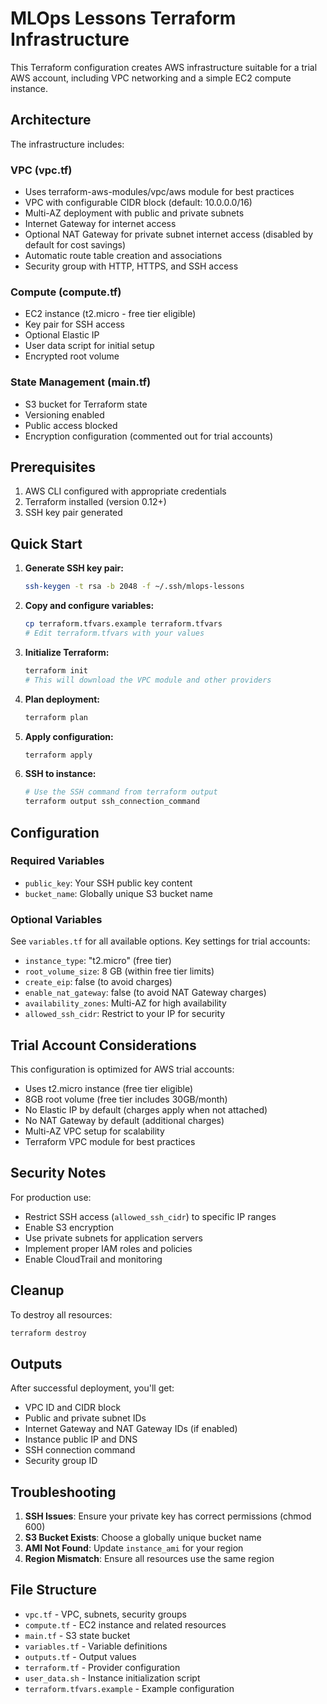 # MLOps Lessons Terraform Infrastructure

This Terraform configuration creates AWS infrastructure suitable for a trial AWS account, including VPC networking and a simple EC2 compute instance.

## Architecture

The infrastructure includes:

### VPC (vpc.tf)
- Uses terraform-aws-modules/vpc/aws module for best practices
- VPC with configurable CIDR block (default: 10.0.0.0/16)
- Multi-AZ deployment with public and private subnets
- Internet Gateway for internet access
- Optional NAT Gateway for private subnet internet access (disabled by default for cost savings)
- Automatic route table creation and associations
- Security group with HTTP, HTTPS, and SSH access

### Compute (compute.tf)
- EC2 instance (t2.micro - free tier eligible)
- Key pair for SSH access
- Optional Elastic IP
- User data script for initial setup
- Encrypted root volume

### State Management (main.tf)
- S3 bucket for Terraform state
- Versioning enabled
- Public access blocked
- Encryption configuration (commented out for trial accounts)

## Prerequisites

1. AWS CLI configured with appropriate credentials
2. Terraform installed (version 0.12+)
3. SSH key pair generated

## Quick Start

1. **Generate SSH key pair:**
   ```bash
   ssh-keygen -t rsa -b 2048 -f ~/.ssh/mlops-lessons
   ```

2. **Copy and configure variables:**
   ```bash
   cp terraform.tfvars.example terraform.tfvars
   # Edit terraform.tfvars with your values
   ```

3. **Initialize Terraform:**
   ```bash
   terraform init
   # This will download the VPC module and other providers
   ```

4. **Plan deployment:**
   ```bash
   terraform plan
   ```

5. **Apply configuration:**
   ```bash
   terraform apply
   ```

6. **SSH to instance:**
   ```bash
   # Use the SSH command from terraform output
   terraform output ssh_connection_command
   ```

## Configuration

### Required Variables

- `public_key`: Your SSH public key content
- `bucket_name`: Globally unique S3 bucket name

### Optional Variables

See `variables.tf` for all available options. Key settings for trial accounts:

- `instance_type`: "t2.micro" (free tier)
- `root_volume_size`: 8 GB (within free tier limits)
- `create_eip`: false (to avoid charges)
- `enable_nat_gateway`: false (to avoid NAT Gateway charges)
- `availability_zones`: Multi-AZ for high availability
- `allowed_ssh_cidr`: Restrict to your IP for security

## Trial Account Considerations

This configuration is optimized for AWS trial accounts:

- Uses t2.micro instance (free tier eligible)
- 8GB root volume (free tier includes 30GB/month)
- No Elastic IP by default (charges apply when not attached)
- No NAT Gateway by default (additional charges)
- Multi-AZ VPC setup for scalability
- Terraform VPC module for best practices

## Security Notes

For production use:
- Restrict SSH access (`allowed_ssh_cidr`) to specific IP ranges
- Enable S3 encryption
- Use private subnets for application servers
- Implement proper IAM roles and policies
- Enable CloudTrail and monitoring

## Cleanup

To destroy all resources:
```bash
terraform destroy
```

## Outputs

After successful deployment, you'll get:
- VPC ID and CIDR block
- Public and private subnet IDs
- Internet Gateway and NAT Gateway IDs (if enabled)
- Instance public IP and DNS
- SSH connection command
- Security group ID

## Troubleshooting

1. **SSH Issues**: Ensure your private key has correct permissions (chmod 600)
2. **S3 Bucket Exists**: Choose a globally unique bucket name
3. **AMI Not Found**: Update `instance_ami` for your region
4. **Region Mismatch**: Ensure all resources use the same region

## File Structure

- `vpc.tf` - VPC, subnets, security groups
- `compute.tf` - EC2 instance and related resources
- `main.tf` - S3 state bucket
- `variables.tf` - Variable definitions
- `outputs.tf` - Output values
- `terraform.tf` - Provider configuration
- `user_data.sh` - Instance initialization script
- `terraform.tfvars.example` - Example configuration